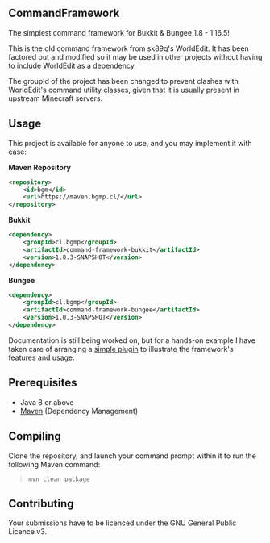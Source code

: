 CommandFramework
---

The simplest command framework for Bukkit & Bungee 1.8 - 1.16.5!

This is the old command framework from sk89q's WorldEdit. It has been factored out and modified so it may be used in
other projects without having to include WorldEdit as a dependency.

The groupId of the project has been changed to prevent clashes with WorldEdit's command utility classes, given that
it is usually present in upstream Minecraft servers.

## Usage
This project is available for anyone to use, and you may implement it with ease:

**Maven Repository**
```xml
<repository>
    <id>bgm</id>
    <url>https://maven.bgmp.cl/</url>
</repository>
```

**Bukkit**
```xml
<dependency>
    <groupId>cl.bgmp</groupId>
    <artifactId>command-framework-bukkit</artifactId>
    <version>1.0.3-SNAPSHOT</version>
</dependency>
```

**Bungee**
```xml
<dependency>
    <groupId>cl.bgmp</groupId>
    <artifactId>command-framework-bungee</artifactId>
    <version>1.0.3-SNAPSHOT</version>
</dependency>
```

Documentation is still being worked on, but for a hands-on example I have taken care of arranging a
[simple plugin](https://github.com/BGMP/CommandFramework/tree/master/example-commands-bukkit) to illustrate
the framework's features and usage.

## Prerequisites
* Java 8 or above
* [Maven](http://maven.apache.org/) (Dependency Management)

## Compiling
Clone the repository, and launch your command prompt within it to run the following Maven command:

  > `mvn clean package`

## Contributing
Your submissions have to be licenced under the GNU General Public Licence v3.
